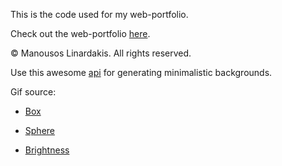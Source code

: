 This is the code used for my web-portfolio.

Check out the web-portfolio [here](http://manouslinard.github.io/).

&copy; Manousos Linardakis. All rights reserved.

Use this awesome [api](https://github.com/DenverCoder1/minimalistic-wallpaper-collection) for generating minimalistic backgrounds.

Gif source:

* [Box](https://media0.giphy.com/media/povenlBAIz14s/giphy.gif?cid=ecf05e47birc5h11vkqcvq4hbkjhz2936qqf9vb4esue7ce6&rid=giphy.gif&ct=g)

* [Sphere](https://media0.giphy.com/media/20zeXryvanSXys6Trb/giphy.gif?cid=ecf05e477gfx64dxb4b5ung50taz6mjmynxi4wib21sw9c93&rid=giphy.gif&ct=g)

* [Brightness](https://www.vectorstock.com/royalty-free-vector/brightness-sun-icon-vector-24579909)
